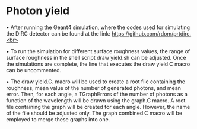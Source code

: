 # Photon yield
• After running the Geant4 simulation, where the codes used for simulating the DIRC detector can be found at the link: https://github.com/rdom/prtdirc.<br>


• To run the simulation for different surface roughness values, the range of surface
roughness in the shell script draw yield.sh can be adjusted. Once the simulations are complete, the line that executes the draw yield.C macro can be uncommented.<br>


• The draw yield.C. macro will be used to create a root file containing the roughness, mean value of the number of generated photons, and mean error. Then, for
each angle, a TGraphErrors of the number of photons as a function of the wavelength will be drawn using the graph.C macro. A root file containing the graph
will be created for each angle. However, the name of the file should be adjusted
only. The graph combined.C macro will be employed to merge these graphs
into one. <br>
